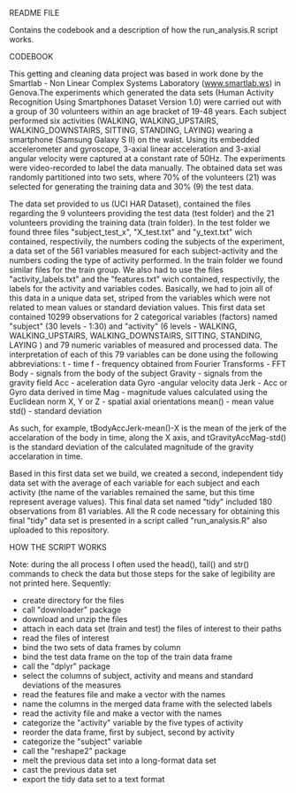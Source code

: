 README FILE

Contains the codebook and a description of how the run_analysis.R script works.

CODEBOOK

This getting and cleaning data project was based in work done by the Smartlab - Non Linear Complex Systems Laboratory
(www.smartlab.ws) in Genova.The experiments which generated the data sets (Human Activity Recognition Using Smartphones Dataset 
Version 1.0)  were carried out with a group of 30 volunteers within an age bracket of 19-48 years. Each subject performed six 
activities (WALKING, WALKING_UPSTAIRS, WALKING_DOWNSTAIRS, SITTING, STANDING, LAYING) wearing a smartphone (Samsung Galaxy S II) 
on the waist. Using its embedded accelerometer and gyroscope, 3-axial linear acceleration and 3-axial angular velocity were 
captured at a constant rate of 50Hz. The experiments were video-recorded to label the data manually. The obtained data set was 
randomly partitioned into two sets, where 70% of the volunteers (21) was selected for generating the training data and 30% (9) 
the test data.

The data set provided to us (UCI HAR Dataset), contained the files regarding the 9 volunteers providing the test data 
(test folder) and the 21 volunteers providing the training data (train folder). In the test folder we found three files 
"subject_test_x", "X_test.txt" and "y_text.txt" wich contained, respectivily, the numbers coding the subjects of the experiment, 
a data set of the 561 variables measured for each subject-activity and the numbers coding the type of activity performed.
In the train folder we found similar files for the train group. We also had to use the files "activity_labels.txt" and the 
"features.txt" wich contained, respectivily, the labels for the activity and variables codes. Basically, we had to join all of 
this data in a unique data set, striped from the variables which were not related to mean values or standard deviation values. 
This first data set contained 10299 observations for 2 categorical variables (factors) named "subject" (30 levels - 1:30) 
and "activity" (6 levels - WALKING, WALKING_UPSTAIRS, WALKING_DOWNSTAIRS, SITTING, STANDING, LAYING ) and 79 numeric variables
of measured and processed data. The interpretation of each of this 79 variables can be done using the following abbreviations:
    t - time
    f - frequency obtained from Fourier Transforms - FFT
    Body - signals from the body of the subject
    Gravity - signals from the gravity field
    Acc - aceleration data
    Gyro -angular velocity data
    Jerk - Acc or Gyro data derived in time
    Mag - magnitude values calculated using the Euclidean norm
    X, Y or Z - spatial axial orientations
    mean() - mean value
    std() - standard deviation
    
As such, for example, tBodyAccJerk-mean()-X is the mean of the jerk of the accelaration of the body in time, along the X axis, 
and tGravityAccMag-std() is the standard deviation of the calculated magnitude of the gravity accelaration in time.

Based in this first data set we build, we created a second, independent tidy data set with the average of each variable 
for each subject and each activity (the name of the variables remained the same, but this time represent average values). 
This final data set named "tidy" included 180 observations from 81 variables. All the R code necessary for obtaining this 
final "tidy" data set is presented in a script called "run_analysis.R" also uploaded to this repository.

HOW THE SCRIPT WORKS

Note: during the all process I often used the head(), tail()
and str() commands to check the data but those steps for the sake of legibility are not
printed here. Sequently:

- create directory for the files
- call "downloader" package
- download and unzip the files
- attach in each data set (train and test) the files of interest to their paths
- read the files of interest
- bind the two sets of data frames by column
- bind the test data frame on the top of the train data frame
- call the "dplyr" package
- select the columns of subject, activity and means and standard deviations of the measures
- read the features file and make a vector with the names
- name the columns in the merged data frame with the selected labels
- read the activity file and make a vector with the names
- categorize the "activity" variable by the five types of activity
- reorder the data frame, first by subject, second by activity
- categorize the "subject" variable
- call the "reshape2" package
- melt the previous data set into a long-format data set
- cast the previous data set
- export the tidy data set to a text format

